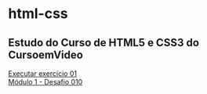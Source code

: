 # html-css
 Estudo do Curso de HTML5 e CSS3 do CursoemVideo
------------------------------------------------

<a href="https://luizsantosgh.github.io/html-css/exercicios/Modulo-1/ex001/index.html"  target="_blank">Executar exercício 01</a>
<br>
<a href="https://luizsantosgh.github.io/html-css/exercicios/Modulo-2/M2d010/android.html">Módulo 1 - Desafio 010</a>
